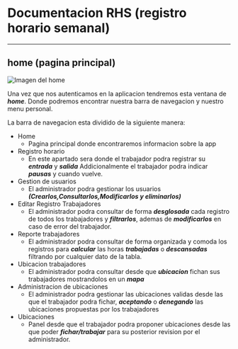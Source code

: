 # Documentacion RHS (registro horario semanal)
***
## home (pagina principal)

![Imagen del home](../../Images/home.png "Title")

Una vez que nos autenticamos en la aplicacion tendremos esta ventana de ***home***. Donde podremos encontrar nuestra barra de navegacion y nuestro menu personal.

La barra de navegacion esta dividido de la siguiente manera:

* Home
  * Pagina principal donde encontraremos informacion sobre la app
* Registro horario
  * En este apartado sera donde el trabajador podra registrar su ***entrada*** y ***salida*** Addicionalmente el trabajador podra indicar ***pausas*** y cuando vuelve.
* Gestion de usuarios
  * El administrador podra gestionar los usuarios ***(Crearlos,Consultarlos,Modificarlos y eliminarlos)***
* Editar Registro Trabajadores
  * El administrador podra consultar de forma ***desglosada*** cada registro de todos los trabajadores y ***filtrarlos***, ademas de ***modificarlos*** en caso de error del trabajador.
* Reporte trabajadores
  * El administrador podra consultar de forma organizada y comoda los registros para ***calcular*** las horas ***trabajadas*** o ***descansadas*** filtrando por cualquier dato de la tabla.
* Ubicacion trabajadores
  * El administrador podra consultar desde que ***ubicacion*** fichan sus trabajadores mostrandolos en un ***mapa***
* Administracion de ubicaciones
  * El administrador podra gestionar las ubicaciones validas desde las que el trabajador podra fichar, ***aceptando*** o ***denegando*** las ubicaciones propuestas por los trabajadores
* Ubicaciones
  * Panel desde que el trabajador podra proponer ubicaciones desde las que poder ***fichar/trabajar*** para su posterior revision por el administrador. 